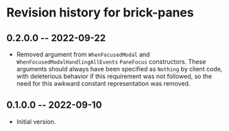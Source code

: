 # Revision history for brick-panes

## 0.2.0.0 -- 2022-09-22

* Removed argument from `WhenFocusedModal` and
  `WhenFocusedModalHandlingAllEvents` `PaneFocus` constructors.  These arguments
  should always have been specified as `Nothing` by client code, with deleterious
  behavior if this requirement was not followed, so the need for this awkward
  constant representation was removed.

## 0.1.0.0 -- 2022-09-10

* Initial version.
